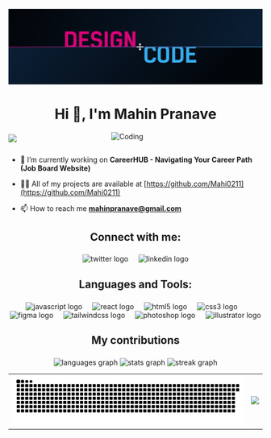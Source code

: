 [![MasterHead](https://github.com/Mahi0211/Mahi0211/blob/455a18c622ae289700bc1b82d92dc49ebc5f2f2b/1_QHeR_o43WJdY5q91zOhmvA.png)]()
<h1 align="center">Hi 👋, I'm Mahin Pranave</h1>
<img
  align="right"
  alt="Coding"
  width="300"
  src="https://user-images.githubusercontent.com/74038190/212748830-4c709398-a386-4761-84d7-9e10b98fbe6e.gif"
/>

###

<div align="left">
  <img src="https://visitor-badge.laobi.icu/badge?page_id=Mahi0211.Mahi0211&"  />
</div>

###

- 🔭 I’m currently working on **CareerHUB - Navigating Your Career Path (Job Board Website)**

- 👨‍💻 All of my projects are available at [https://github.com/Mahi0211](https://github.com/Mahi0211)

- 📫 How to reach me **mahinpranave@gmail.com**

###

<h2 align="center">Connect with me:</h2>

###

<div align="center">
  <img src="https://cdn.jsdelivr.net/gh/devicons/devicon/icons/twitter/twitter-original.svg" height="30" alt="twitter logo"  />
  <img width="12" />
  <img src="https://cdn.jsdelivr.net/gh/devicons/devicon/icons/linkedin/linkedin-original.svg" height="30" alt="linkedin logo"  />
</div>

###

<h2 align="center">Languages and Tools:</h2>

###

<div align="center">
  <img src="https://cdn.jsdelivr.net/gh/devicons/devicon/icons/javascript/javascript-original.svg" height="30" alt="javascript logo"  />
  <img width="12" />
  <img src="https://cdn.jsdelivr.net/gh/devicons/devicon/icons/react/react-original.svg" height="30" alt="react logo"  />
  <img width="12" />
  <img src="https://cdn.jsdelivr.net/gh/devicons/devicon/icons/html5/html5-original.svg" height="30" alt="html5 logo"  />
  <img width="12" />
  <img src="https://cdn.jsdelivr.net/gh/devicons/devicon/icons/css3/css3-original.svg" height="30" alt="css3 logo"  />
  <img width="12" />
  <img src="https://cdn.jsdelivr.net/gh/devicons/devicon/icons/figma/figma-original.svg" height="30" alt="figma logo"  />
  <img width="12" />
  <img src="https://cdn.jsdelivr.net/gh/devicons/devicon/icons/tailwindcss/tailwindcss-original-wordmark.svg" height="30" alt="tailwindcss logo"  />
  <img width="12" />
  <img src="https://cdn.jsdelivr.net/gh/devicons/devicon/icons/photoshop/photoshop-plain.svg" height="30" alt="photoshop logo"  />
  <img width="12" />
  <img src="https://cdn.jsdelivr.net/gh/devicons/devicon/icons/illustrator/illustrator-plain.svg" height="30" alt="illustrator logo"  />
</div>

###

<h2 align="center">My contributions</h2>

###

<div align="center">
  <img src="https://github-readme-stats.vercel.app/api/top-langs?username=mahi0211&theme=aura&show_icons=true&locale=en&layout=compact&hide_border=true" height="150" alt="languages graph"  />
  <img src="https://github-readme-stats.vercel.app/api?username=mahi0211&theme=aura&show_icons=true&locale=en&hide_border=true&include_all_commits=false" height="150" alt="stats graph"  />
  <img src="https://streak-stats.demolab.com?user=Mahi0211&locale=en&mode=daily&theme=aura&hide_border=true&border_radius=5" height="150" alt="streak graph"  />
</div>

<table align="center">
  <tr>
    <td>
      <img alt="snake eating my contributions" src="https://raw.githubusercontent.com/Mahi0211/Mahi0211/output/github-contribution-grid-snake-dark.svg" />
    </td>
    <td>
      <img src="https://media1.tenor.com/m/g4GIszarvwgAAAAC/eren-yeager.gif" width="300"/>
    </td>
  </tr>
</table>


###

